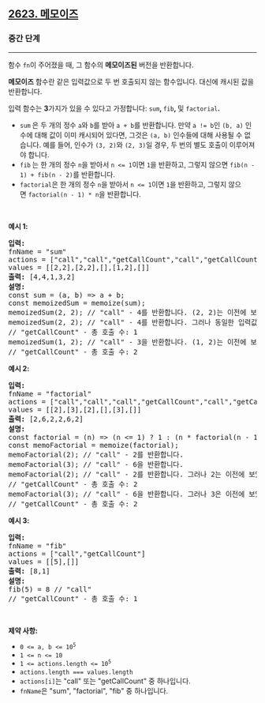 <h2><a href="https://leetcode.com/problems/memoize">2623. 메모이즈</a></h2><h3>중간 단계</h3><hr><p>함수 <code>fn</code>이 주어졌을 때, 그 함수의&nbsp;<strong>메모이즈된</strong> 버전을 반환합니다.</p>

<p><strong>메모이즈<sup></sup></strong> 함수란 같은 입력값으로 두 번 호출되지 않는 함수입니다. 대신에 캐시된 값을 반환합니다.</p>

<p>입력 함수는 <strong>3</strong>가지가 있을 수 있다고 가정합니다: <code>sum</code><strong>, </strong><code>fib</code><strong>, </strong>및 <code>factorial</code><strong>.</strong></p>

<ul>
	<li><code>sum</code><strong> </strong>은 두 개의 정수&nbsp;<code>a</code>와 <code>b</code>를 받아 <code>a + b</code>를 반환합니다. 만약 <code>a != b</code>인&nbsp;<code>(b, a)</code> 인수에 대해 값이 이미 캐시되어 있다면, 그것은 <code>(a, b)</code> 인수들에 대해 사용될 수 없습니다. 예를 들어, 인수가&nbsp;<code>(3, 2)</code>와 <code>(2, 3)</code>일 경우, 두 번의 별도 호출이 이루어져야 합니다.</li>
	<li><code>fib</code><strong> </strong>는 한 개의 정수&nbsp;<code>n</code>을 받아서&nbsp;<code>n &lt;= 1</code>이면&nbsp;<code>1</code>을 반환하고, 그렇지 않으면&nbsp;<code>fib(n - 1) + fib(n - 2)</code>를 반환합니다.</li>
	<li><code>factorial</code>은 한 개의 정수&nbsp;<code>n</code>을 받아서&nbsp;<code>n &lt;= 1</code>이면&nbsp;<code>1</code>을 반환하고, 그렇지 않으면&nbsp;<code>factorial(n - 1) * n</code>을 반환합니다.</li>
</ul>

<p>&nbsp;</p>
<p><strong class="example">예시 1:</strong></p>

<pre>
<strong>입력:</strong>
fnName = &quot;sum&quot;
actions = [&quot;call&quot;,&quot;call&quot;,&quot;getCallCount&quot;,&quot;call&quot;,&quot;getCallCount&quot;]
values = [[2,2],[2,2],[],[1,2],[]]
<strong>출력:</strong> [4,4,1,3,2]
<strong>설명:</strong>
const sum = (a, b) =&gt; a + b;
const memoizedSum = memoize(sum);
memoizedSum(2, 2); // &quot;call&quot; - 4를 반환합니다. (2, 2)는 이전에 보지 않았기 때문에 sum()이 호출되었습니다.
memoizedSum(2, 2); // &quot;call&quot; - 4를 반환합니다. 그러나 동일한 입력값이 이전에 보았기 때문에 sum()은 호출되지 않았습니다.
// &quot;getCallCount&quot; - 총 호출 수: 1
memoizedSum(1, 2); // &quot;call&quot; - 3을 반환합니다. (1, 2)는 이전에 보지 않았기 때문에 sum()이 호출되었습니다.
// &quot;getCallCount&quot; - 총 호출 수: 2
</pre>

<p><strong class="example">예시 2:</strong></p>

<pre>
<strong>입력:
</strong>fnName = &quot;factorial&quot;
actions = [&quot;call&quot;,&quot;call&quot;,&quot;call&quot;,&quot;getCallCount&quot;,&quot;call&quot;,&quot;getCallCount&quot;]
values = [[2],[3],[2],[],[3],[]]
<strong>출력:</strong> [2,6,2,2,6,2]
<strong>설명:</strong>
const factorial = (n) =&gt; (n &lt;= 1) ? 1 : (n * factorial(n - 1));
const memoFactorial = memoize(factorial);
memoFactorial(2); // &quot;call&quot; - 2를 반환합니다.
memoFactorial(3); // &quot;call&quot; - 6을 반환합니다.
memoFactorial(2); // &quot;call&quot; - 2를 반환합니다. 그러나 2는 이전에 보았기 때문에 factorial은 호출되지 않았습니다.
// &quot;getCallCount&quot; - 총 호출 수: 2
memoFactorial(3); // &quot;call&quot; - 6을 반환합니다. 그러나 3은 이전에 보았기 때문에 factorial은 호출되지 않았습니다.
// &quot;getCallCount&quot; - 총 호출 수: 2
</pre>

<p><strong class="example">예시 3:</strong></p>

<pre>
<strong>입력:
</strong>fnName = &quot;fib&quot;
actions = [&quot;call&quot;,&quot;getCallCount&quot;]
values = [[5],[]]
<strong>출력:</strong> [8,1]
<strong>설명:
</strong>fib(5) = 8 // &quot;call&quot;
// &quot;getCallCount&quot; - 총 호출 수: 1
</pre>

<p>&nbsp;</p>
<p><strong>제약 사항:</strong></p>

<ul>
	<li><code>0 &lt;= a, b &lt;= 10<sup>5</sup></code></li>
	<li><code>1 &lt;= n &lt;= 10</code></li>
	<li><code>1 &lt;= actions.length &lt;= 10<sup>5</sup></code></li>
	<li><code>actions.length === values.length</code></li>
	<li><code>actions[i]</code>는 &quot;call&quot; 또는 &quot;getCallCount&quot; 중 하나입니다.</li>
	<li><code>fnName</code>은 &quot;sum&quot;, &quot;factorial&quot;, &quot;fib&quot; 중 하나입니다.</li>
</ul>
